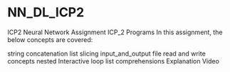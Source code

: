 # NN_DL_ICP2
ICP2
Neural Network Assignment ICP_2 Programs In this assignment, the below concepts are covered:

string concatenation
list slicing
input_and_output file read and write concepts
nested Interactive loop
list comprehensions
Explanation Video
